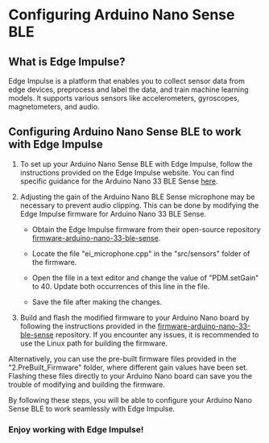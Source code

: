 # Configuring Arduino Nano Sense BLE

## What is Edge Impulse?

 Edge Impulse is a platform that enables you to collect sensor data from edge devices, preprocess and label the data, and train machine learning models. It supports various sensors like accelerometers, gyroscopes, magnetometers, and audio.

## Configuring Arduino Nano Sense BLE to work with Edge Impulse

1. To set up your Arduino Nano Sense BLE with Edge Impulse, follow the instructions provided on the Edge Impulse website. You can find specific guidance for the Arduino Nano 33 BLE Sense [here](https://docs.edgeimpulse.com/docs/development-platforms/officially-supported-mcu-targets/arduino-nano-33-ble-sense).

2. Adjusting the gain of the Arduino Nano BLE Sense microphone may be necessary to prevent audio clipping. This can be done by modifying the Edge Impulse firmware for Arduino Nano 33 BLE Sense.

   - Obtain the Edge Impulse firmware from their open-source repository [firmware-arduino-nano-33-ble-sense](https://github.com/edgeimpulse/firmware-arduino-nano-33-ble-sense).

   - Locate the file "ei_microphone.cpp" in the "src/sensors" folder of the firmware.  

   - Open the file in a text editor and change the value of "PDM.setGain" to 40. Update both occurrences of this line in the file. 

   - Save the file after making the changes.   

3. Build and flash the modified firmware to your Arduino Nano board by following the instructions provided in the [firmware-arduino-nano-33-ble-sense](https://github.com/edgeimpulse/firmware-arduino-nano-33-ble-sense) repository. If you encounter any issues, it is recommended to use the Linux path for building the firmware.

Alternatively, you can use the pre-built firmware files provided in the "2.PreBuilt_Firmware" folder, where different gain values have been set. Flashing these files directly to your Arduino Nano board can save you the trouble of modifying and building the firmware.

By following these steps, you will be able to configure your Arduino Nano Sense BLE to work seamlessly with Edge Impulse.

### **Enjoy working with Edge Impulse!**